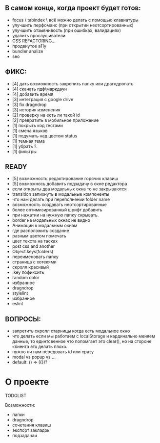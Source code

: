 ## В самом конце, когда проект будет готов:

- focus \ tabindex \ всё можно делать с помощью клавиатуры
- улучшить перфоманс (при открытии неотсортированных)
- улучшить отзывчивость (при ошибках, валидациях)
- удалить прослушиватели
- CSS REFACTORING...
- продвиутое a11y
- bundler analize
- seo

## ФИКС:

- [4] дать возможность закрепить папку или драгндропать
- [4] скачать пдф\маркдаун
- [4] добавить время
- [3] интеграция с google drive
- [3] fix dragndrop
- [3] история изменения
- [2] проверку на есть ли такой id
- [2] превратить в мобильное приложение
- [1] покрыть код тестами
- [1] смена языков
- [1] подумать над цветом status
- [1] темная тема
- [1] убрать ?.
- [1] фильтры

## READY

- [5] возможность редактирование горячих клавиш
- [5] возможнось добавить подзадачу в окне редактора
- если открыты два модальных окна то не закрываются
- transition запихнуть в модальные компоненты
- что нам делать при переполнении folder name
- возможность создавать неотсортированные
- более оптимизированный шрифт добавить
- при нажатии на нужную папку скрывать.
- border на модальных окнах не видно
- Анимации к модальным окнам
- где расположить создание
- разным цветом помечать
- цвет текста на тасках
- post css and another
- Object.keys(folders)
- переименовать папку
- страница с хотекями
- скролл красивый
- :key пофиксить
- random color
- избранное
- dragndrop
- stylelint
- избранное
- eslint

## ВОПРОСЫ:

- запретить скролл старницы когда есть модальное окно
- что делать если мы работаем с localStorage и кардинально меняем данные, то единтсвенное что попомгает это clear(), но на стороне клиента это делать плохо.
- нужно ли нам передовать id или сразу
- modal vs popup vs ...
- default: () => ({})?

# О проекте

TODOLIST

Возможности:

- папки
- dragndrop
- сочетания клавиш
- экспорт закладок
- подзадачаи
